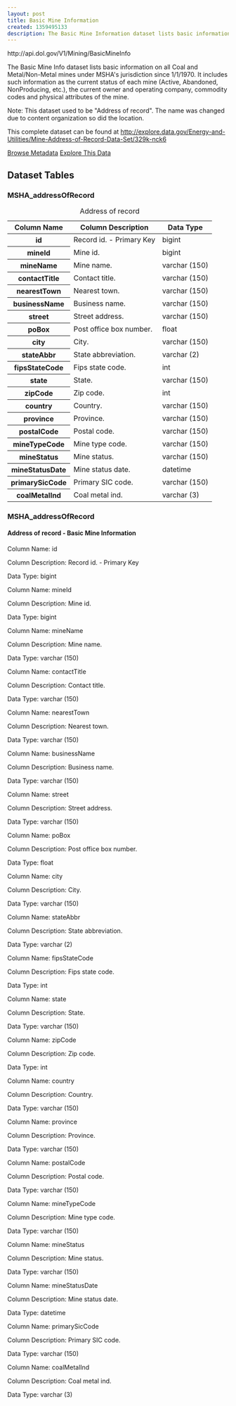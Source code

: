 ```yaml
---
layout: post
title: Basic Mine Information
created: 1359495133
description: The Basic Mine Information dataset lists basic information on all Coal and Metal/Non-Metal mines under MSHA's jurisdiction since 1/1/1970.
---
```


<div class="force_wrap apiurl">
<p>http://api.dol.gov/V1/Mining/BasicMineInfo</p>
</div>

<p>The Basic Mine Info dataset lists basic information on all Coal and Metal/Non-Metal mines under MSHA's jurisdiction since 1/1/1970. It includes such information as the current status of each mine (Active, Abandoned, NonProducing, etc.), the current owner and operating company, commodity codes and physical attributes of the mine.</p>

<p>Note: This dataset used to be "Address of record". The name was changed due to content organization so did the location.</p>

<p>This complete dataset can be found at <a href="http://www.dol.gov/cgi-bin/leave-dol.asp?exiturl=http://explore.data.gov/Energy-and-Utilities/Mine-Address-of-Record-Data-Set/329k-nck6&amp;exitTitle=Mine%20Address%20of%20Record&amp;fedpage=yes"> http://explore.data.gov/Energy-and-Utilities/Mine-Address-of-Record-Data-Set/329k-nck6 </a></p>

<a href ="http://api.dol.gov/V1/Mining/BasicMineInfo/$metadata" class="button radius button_dataset">Browse Metadata</a>
<a href ="https://devtools.dol.gov/APISampler/Home/Index1?datasetName=DOL%20Basic%20Mine%20Info%20Dataset" class="button radius button_dataset">Explore This Data</a>

## Dataset Tables  

<div class="dsktp_tbl">
	<h3>MSHA_addressOfRecord</h3>
	<table summary="Address of record - Basic Mine Information">
		<caption>Address of record</caption>
		<thead>
			<tr>
				<th scope="col">Column Name</th>
				<th scope="col">Column Description</th>
				<th scope="col">Data Type</th>
			</tr>
		</thead>
		<tbody>
			<tr>
				<th scope="row">id</th>
				<td>Record id. - Primary Key</td>
				<td>bigint</td>
			</tr>
			<tr>
				<th scope="row">mineId</th>
				<td>Mine id.</td>
				<td>bigint</td>
			</tr>
			<tr>
				<th scope="row">mineName</th>
				<td>Mine name.</td>
				<td>varchar (150)</td>
			</tr>
			<tr>
				<th scope="row">contactTitle</th>
				<td>Contact title.</td>
				<td>varchar (150)</td>
			</tr>
			<tr>
				<th scope="row">nearestTown</th>
				<td>Nearest town.</td>
				<td>varchar (150)</td>
			</tr>
			<tr>
				<th scope="row">businessName</th>
				<td>Business name.</td>
				<td>varchar (150)</td>
			</tr>
			<tr>
				<th scope="row">street</th>
				<td>Street address.</td>
				<td>varchar (150)</td>
			</tr>
			<tr>
				<th scope="row">poBox</th>
				<td>Post office box number.</td>
				<td>float</td>
			</tr>
			<tr>
				<th scope="row">city</th>
				<td>City.</td>
				<td>varchar (150)</td>
			</tr>
			<tr>
				<th scope="row">stateAbbr</th>
				<td>State abbreviation.</td>
				<td>varchar (2)</td>
			</tr>
			<tr>
				<th scope="row">fipsStateCode</th>
				<td>Fips state code.</td>
				<td>int</td>
			</tr>
			<tr>
				<th scope="row">state</th>
				<td>State.</td>
				<td>varchar (150)</td>
			</tr>
			<tr>
				<th scope="row">zipCode</th>
				<td>Zip code.</td>
				<td>int</td>
			</tr>
			<tr>
				<th scope="row">country</th>
				<td>Country.</td>
				<td>varchar (150)</td>
			</tr>
			<tr>
				<th scope="row">province</th>
				<td>Province.</td>
				<td>varchar (150)</td>
			</tr>
			<tr>
				<th scope="row">postalCode</th>
				<td>Postal code.</td>
				<td>varchar (150)</td>
			</tr>
			<tr>
				<th scope="row">mineTypeCode</th>
				<td>Mine type code.</td>
				<td>varchar (150)</td>
			</tr>
			<tr>
				<th scope="row">mineStatus</th>
				<td>Mine status.</td>
				<td>varchar (150)</td>
			</tr>
			<tr>
				<th scope="row">mineStatusDate</th>
				<td>Mine status date.</td>
				<td>datetime</td>
			</tr>
			<tr>
				<th scope="row">primarySicCode</th>
				<td>Primary SIC code.</td>
				<td>varchar (150)</td>
			</tr>
			<tr>
				<th scope="row">coalMetalInd</th>
				<td>Coal metal ind.</td>
				<td>varchar (3)</td>
			</tr>
		</tbody>
	</table>
</div>

<div class="mbl_tbl">
	<h3>MSHA_addressOfRecord</h3>
	<h4>Address of record - Basic Mine Information</h4>
	<div class="odd_row">
		<p class="mbl-strng">Column Name: id</p>
		<p><span class="mbl-strng">Column Description:</span> Record id. - Primary Key</p>
		<p><span class="mbl-strng">Data Type:</span> bigint</p>		
	</div>
	<div class="even_row">
		<p class="mbl-strng">Column Name: mineId</p>
		<p><span class="mbl-strng">Column Description:</span> Mine id.</p>
		<p><span class="mbl-strng">Data Type:</span> bigint</p>		
	</div>
	<div class="odd_row">
		<p class="mbl-strng">Column Name: mineName</p>
		<p><span class="mbl-strng">Column Description:</span> Mine name.</p>
		<p><span class="mbl-strng">Data Type:</span> varchar (150)</p>		
	</div>
	<div class="even_row">
		<p class="mbl-strng">Column Name: contactTitle</p>
		<p><span class="mbl-strng">Column Description:</span> Contact title.</p>
		<p><span class="mbl-strng">Data Type:</span> varchar (150)</p>		
	</div>
	<div class="odd_row">
		<p class="mbl-strng">Column Name: nearestTown</p>
		<p><span class="mbl-strng">Column Description:</span> Nearest town.</p>
		<p><span class="mbl-strng">Data Type:</span> varchar (150)</p>		
	</div>
	<div class="even_row">
		<p class="mbl-strng">Column Name: businessName</p>
		<p><span class="mbl-strng">Column Description:</span> Business name.</p>
		<p><span class="mbl-strng">Data Type:</span> varchar (150)</p>		
	</div>
	<div class="odd_row">
		<p class="mbl-strng">Column Name: street</p>
		<p><span class="mbl-strng">Column Description:</span> Street address.</p>
		<p><span class="mbl-strng">Data Type:</span> varchar (150)</p>		
	</div>
	<div class="even_row">
		<p class="mbl-strng">Column Name: poBox</p>
		<p><span class="mbl-strng">Column Description:</span> Post office box number.</p>
		<p><span class="mbl-strng">Data Type:</span> float</p>		
	</div>
	<div class="odd_row">
		<p class="mbl-strng">Column Name: city</p>
		<p><span class="mbl-strng">Column Description:</span> City.</p>
		<p><span class="mbl-strng">Data Type:</span> varchar (150)</p>		
	</div>
	<div class="even_row">
		<p class="mbl-strng">Column Name: stateAbbr</p>
		<p><span class="mbl-strng">Column Description:</span> State abbreviation.</p>
		<p><span class="mbl-strng">Data Type:</span> varchar (2)</p>		
	</div>
	<div class="odd_row">
		<p class="mbl-strng">Column Name: fipsStateCode</p>
		<p><span class="mbl-strng">Column Description:</span> Fips state code.</p>
		<p><span class="mbl-strng">Data Type:</span> int</p>		
	</div>
	<div class="even_row">
		<p class="mbl-strng">Column Name: state</p>
		<p><span class="mbl-strng">Column Description:</span> State.</p>
		<p><span class="mbl-strng">Data Type:</span> varchar (150)</p>		
	</div>
	<div class="odd_row">
		<p class="mbl-strng">Column Name: zipCode</p>
		<p><span class="mbl-strng">Column Description:</span> Zip code.</p>
		<p><span class="mbl-strng">Data Type:</span> int</p>		
	</div>
	<div class="even_row">
		<p class="mbl-strng">Column Name: country</p>
		<p><span class="mbl-strng">Column Description:</span> Country.</p>
		<p><span class="mbl-strng">Data Type:</span> varchar (150)</p>		
	</div>
	<div class="odd_row">
		<p class="mbl-strng">Column Name: province</p>
		<p><span class="mbl-strng">Column Description:</span> Province.</p>
		<p><span class="mbl-strng">Data Type:</span> varchar (150)</p>		
	</div>
	<div class="even_row">
		<p class="mbl-strng">Column Name: postalCode</p>
		<p><span class="mbl-strng">Column Description:</span> Postal code.</p>
		<p><span class="mbl-strng">Data Type:</span> varchar (150)</p>		
	</div>
	<div class="odd_row">
		<p class="mbl-strng">Column Name: mineTypeCode</p>
		<p><span class="mbl-strng">Column Description:</span> Mine type code.</p>
		<p><span class="mbl-strng">Data Type:</span> varchar (150)</p>		
	</div>
	<div class="even_row">
		<p class="mbl-strng">Column Name: mineStatus</p>
		<p><span class="mbl-strng">Column Description:</span> Mine status.</p>
		<p><span class="mbl-strng">Data Type:</span> varchar (150)</p>		
	</div>
	<div class="odd_row">
		<p class="mbl-strng">Column Name: mineStatusDate</p>
		<p><span class="mbl-strng">Column Description:</span> Mine status date.</p>
		<p><span class="mbl-strng">Data Type:</span> datetime</p>		
	</div>
	<div class="even_row">
		<p class="mbl-strng">Column Name: primarySicCode</p>
		<p><span class="mbl-strng">Column Description:</span> Primary SIC code.</p>
		<p><span class="mbl-strng">Data Type:</span> varchar (150)</p>		
	</div>
	<div class="odd_row">
		<p class="mbl-strng">Column Name: coalMetalInd</p>
		<p><span class="mbl-strng">Column Description:</span> Coal metal ind.</p>
		<p><span class="mbl-strng">Data Type:</span> varchar (3)</p>		
	</div>
</div>
